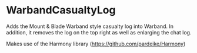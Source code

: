 # WarbandCasualtyLog
Adds the Mount &amp; Blade Warband style casualty log into Warband. In addition, it removes the log on the top right as well as enlarging the chat log.

Makes use of the Harmony library (https://github.com/pardeike/Harmony)
